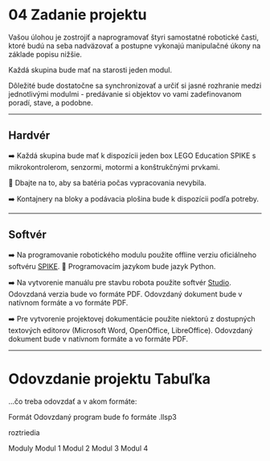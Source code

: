 # 04 Zadanie projektu

Vašou úlohou je zostrojiť a naprogramovať štyri samostatné robotické časti, ktoré budú na seba nadväzovať a postupne vykonajú manipulačné úkony na základe popisu nižšie.  

Každá skupina bude mať na starosti jeden modul.

Dôležité bude dostatočne sa synchronizovať a určiť si jasné rozhranie medzi jednotlivými modulmi - predávanie si objektov vo vami zadefinovanom poradí, stave, a podobne.

---

## Hardvér

:arrow_right:	Každá skupina bude mať k dispozícii jeden box LEGO Education SPIKE s mikrokontrolerom, senzormi, motormi a konštrukčnými prvkami.

:low_battery:	Dbajte na to, aby sa batéria počas vypracovania nevybila.

:arrow_right:	Kontajnery na bloky a podávacia plošina bude k dispozícii podľa potreby.

---

## Softvér

:arrow_right:	Na programovanie robotického modulu použite offline verziu oficiálneho softvéru [SPIKE](https://spike.legoeducation.com/). :snake: Programovacím jazykom bude jazyk Python. 

:arrow_right:	Na vytvorenie manuálu pre stavbu robota použite softvér [Studio](https://www.bricklink.com/v2/main.page). Odovzdaná verzia bude vo formáte PDF. Odovzdaný dokument bude v natívnom formáte a vo formáte PDF.

:arrow_right: Pre vytvorenie projektovej dokumentácie použite niektorú z dostupných textových editorov (Microsoft Word, OpenOffice, LibreOffice). Odovzdaný dokument bude v natívnom formáte a vo formáte PDF.


---

# Odovzdanie projektu Tabuľka 

...čo treba odovzdať a v akom formáte:

Formát
 Odovzdaný program bude fo formáte .llsp3




roztriedia 

Moduly
Modul 1
Modul 2
Modul 3
Modul 4


